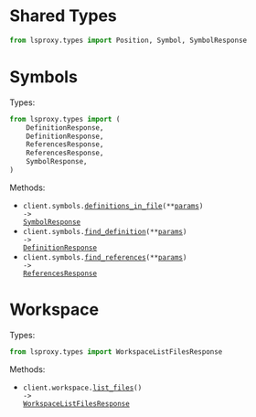 # Shared Types

```python
from lsproxy.types import Position, Symbol, SymbolResponse
```

# Symbols

Types:

```python
from lsproxy.types import (
    DefinitionResponse,
    DefinitionResponse,
    ReferencesResponse,
    ReferencesResponse,
    SymbolResponse,
)
```

Methods:

- <code title="get /symbol/definitions-in-file">client.symbols.<a href="./src/lsproxy/resources/symbols.py">definitions_in_file</a>(\*\*<a href="src/lsproxy/types/symbol_definitions_in_file_params.py">params</a>) -> <a href="./src/lsproxy/types/shared/symbol_response.py">SymbolResponse</a></code>
- <code title="post /symbol/find-definition">client.symbols.<a href="./src/lsproxy/resources/symbols.py">find_definition</a>(\*\*<a href="src/lsproxy/types/symbol_find_definition_params.py">params</a>) -> <a href="./src/lsproxy/types/definition_response.py">DefinitionResponse</a></code>
- <code title="post /symbol/find-references">client.symbols.<a href="./src/lsproxy/resources/symbols.py">find_references</a>(\*\*<a href="src/lsproxy/types/symbol_find_references_params.py">params</a>) -> <a href="./src/lsproxy/types/references_response.py">ReferencesResponse</a></code>

# Workspace

Types:

```python
from lsproxy.types import WorkspaceListFilesResponse
```

Methods:

- <code title="get /workspace/list-files">client.workspace.<a href="./src/lsproxy/resources/workspace.py">list_files</a>() -> <a href="./src/lsproxy/types/workspace_list_files_response.py">WorkspaceListFilesResponse</a></code>
